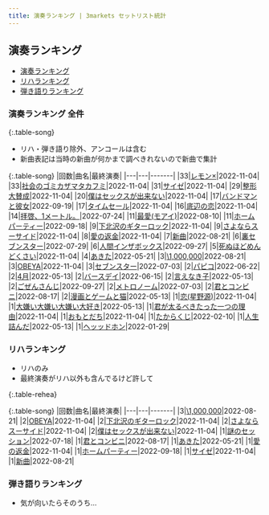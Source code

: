 ```yaml
---
title: 演奏ランキング | 3markets セットリスト統計
---
```

## 演奏ランキング

* [演奏ランキング](#演奏ランキング)
* [リハランキング](#リハランキング)
* [弾き語りランキング](#弾き語りランキング)


### 演奏ランキング 全件

{:.table-song}

* リハ・弾き語り除外、アンコールは含む
* 新曲表記は当時の新曲が何かまで調べきれないので新曲で集計

{:.table-song}
|回数|曲名|最終演奏|
|---|---|-------|
|33|[レモン×](song003.html)|2022-11-04|
|33|[社会のゴミカザマタカフミ](song002.html)|2022-11-04|
|31|[サイゼ](song004.html)|2022-11-04|
|29|[整形大賛成](song005.html)|2022-11-04|
|20|[僕はセックスが出来ない](song006.html)|2022-11-04|
|17|[バンドマンと彼女](song009.html)|2022-09-19|
|17|[タイムセール](song007.html)|2022-11-04|
|16|[底辺の恋](song008.html)|2022-11-04|
|14|[拝啓、1メートル。](song010.html)|2022-07-24|
|11|[最愛(モアイ)](song014.html)|2022-08-10|
|11|[ホームパーティー](song011.html)|2022-09-18|
|9|[下北沢のギターロック](song015.html)|2022-11-04|
|9|[さよならスーサイド](song013.html)|2022-11-04|
|8|[愛の返金](song012.html)|2022-11-04|
|7|[新曲](song001.html)|2022-08-21|
|6|[裏セブンスター](song017.html)|2022-07-29|
|6|[人間インザボックス](song016.html)|2022-09-27|
|5|[死ぬほどめんどくさい](song018.html)|2022-11-04|
|4|[あきた](song019.html)|2022-05-21|
|3|[\1,000,000](song022.html)|2022-08-21|
|3|[OBEYA](song021.html)|2022-11-04|
|3|[セブンスター](song020.html)|2022-07-03|
|2|[パピコ](song036.html)|2022-06-22|
|2|[4月](song029.html)|2022-05-13|
|2|[バースデイ](song028.html)|2022-06-15|
|2|[言えなき子](song027.html)|2022-05-13|
|2|[ごぜんさんじ](song026.html)|2022-09-27|
|2|[メトロノーム](song025.html)|2022-07-03|
|2|[君とコンビニ](song024.html)|2022-08-17|
|2|[漫画とゲームと猫](song023.html)|2022-05-13|
|1|[恋(星野源)](song037.html)|2022-11-04|
|1|[大嫌い大嫌い大嫌い大好き](song035.html)|2022-05-13|
|1|[君が太るべきたった一つの理由](song034.html)|2022-11-04|
|1|[おもとだち](song033.html)|2022-11-04|
|1|[たからくじ](song032.html)|2022-02-10|
|1|[人生詰んだ](song031.html)|2022-05-13|
|1|[ヘッッドホン](song030.html)|2022-01-29|


### リハランキング

* リハのみ
* 最終演奏がリハ以外も含んでるけど許して

{:.table-rehea}

{:.table-song}
|回数|曲名|最終演奏|
|---|---|-------|
|3|[\1,000,000](song022.html)|2022-08-21|
|2|[OBEYA](song021.html)|2022-11-04|
|2|[下北沢のギターロック](song015.html)|2022-11-04|
|2|[さよならスーサイド](song013.html)|2022-11-04|
|2|[僕はセックスが出来ない](song006.html)|2022-11-04|
|1|[謎のセッション](song038.html)|2022-07-18|
|1|[君とコンビニ](song024.html)|2022-08-17|
|1|[あきた](song019.html)|2022-05-21|
|1|[愛の返金](song012.html)|2022-11-04|
|1|[ホームパーティー](song011.html)|2022-09-18|
|1|[サイゼ](song004.html)|2022-11-04|
|1|[新曲](song001.html)|2022-08-21|


### 弾き語りランキング

* 気が向いたらそのうち…

<script src="https://cdnjs.cloudflare.com/ajax/libs/jquery/3.6.1/jquery.min.js" integrity="sha512-aVKKRRi/Q/YV+4mjoKBsE4x3H+BkegoM/em46NNlCqNTmUYADjBbeNefNxYV7giUp0VxICtqdrbqU7iVaeZNXA==" crossorigin="anonymous" referrerpolicy="no-referrer"></script>
<script src="https://cdnjs.cloudflare.com/ajax/libs/jquery.tablesorter/2.31.3/js/jquery.tablesorter.min.js" integrity="sha512-qzgd5cYSZcosqpzpn7zF2ZId8f/8CHmFKZ8j7mU4OUXTNRd5g+ZHBPsgKEwoqxCtdQvExE5LprwwPAgoicguNg==" crossorigin="anonymous" referrerpolicy="no-referrer"></script>
<link rel="stylesheet" href="https://cdnjs.cloudflare.com/ajax/libs/jquery.tablesorter/2.31.3/css/theme.default.min.css" integrity="sha512-wghhOJkjQX0Lh3NSWvNKeZ0ZpNn+SPVXX1Qyc9OCaogADktxrBiBdKGDoqVUOyhStvMBmJQ8ZdMHiR3wuEq8+w==" crossorigin="anonymous" referrerpolicy="no-referrer" />
<script>
$(function() {
    $(".table-song").tablesorter();
    $(".table-rehea").tablesorter();
});
</script>